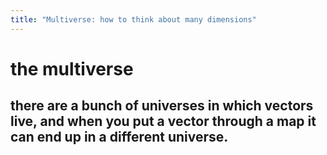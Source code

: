 ```yaml
---
title: "Multiverse: how to think about many dimensions"
---
```


# the multiverse

## there are a bunch of universes in which vectors live, and when you put a vector through a map it can end up in a different universe.

